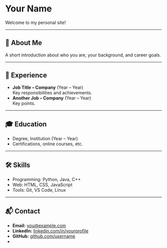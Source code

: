# Your Name

Welcome to my personal site!  

---

## 📌 About Me
A short introduction about who you are, your background, and career goals.

---

## 💼 Experience
- **Job Title – Company** (Year – Year)  
  Key responsibilities and achievements.  
- **Another Job – Company** (Year – Year)  
  Key points.

---

## 🎓 Education
- Degree, Institution (Year – Year)  
- Certifications, online courses, etc.

---

## 🛠 Skills
- Programming: Python, Java, C++
- Web: HTML, CSS, JavaScript
- Tools: Git, VS Code, Linux

---

## 📬 Contact
- **Email:** you@example.com  
- **LinkedIn:** [linkedin.com/in/yourprofile](https://linkedin.com/in/yourprofile)  
- **GitHub:** [github.com/username](https://github.com/username)
- 
